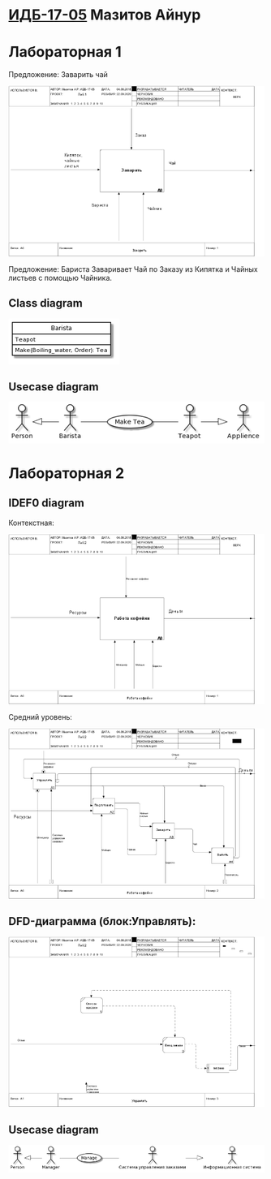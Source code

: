 # [ИДБ-17-05](https://github.com/stankin/design-part-1/wiki/list-idb-17-05) Мазитов Айнур

# Лабораторная 1

Предложение: Заварить чай

![none](https://github.com/AirNus/AirNus.github.io/blob/master/Labs1/01_A0.png?raw=true)

Предложение: Бариста Заваривает Чай по Заказу из Кипятка и Чайных листьев с помощью Чайника.

## Class diagram

![none](https://github.com/AirNus/AirNus.github.io/blob/master/Labs1/JSwn2i903CRnkVSKePE2J-1Kprbq41mbt8Ksz7efkIiTn7StfOlhnvzVqfMAMfSfkJ9odb5nWf2m5FYuncCOUvKbnwiaKNWDNCar5rLPzyKdIomKZQJ_qzVjIkjHsMwqW0KUXiAJS9RgRZZImGidplrxnKfwWlkc7CzROi30aI2mXaIkenpjoHy0.png?raw=true)

## Usecase diagram

![none](https://github.com/AirNus/AirNus.github.io/blob/master/Labs1/Lab1_2_2.png?raw=true)

# Лабораторная 2

## IDEF0 diagram

Контекстная:

![none](https://github.com/AirNus/AirNus.github.io/blob/master/Lab2/01_A0.png?raw=true)

Средний уровень:
    
![none](https://github.com/AirNus/AirNus.github.io/blob/master/Lab2/02_A0.png?raw=true)
    
## DFD-диаграмма (блок:Управлять):
    
![none](https://github.com/AirNus/AirNus.github.io/blob/master/Lab2/03_A1.png?raw=true)

## Usecase diagram

![none](https://github.com/AirNus/AirNus.github.io/blob/master/Lab2/Lab2_usecase_diagram.png?raw=true)
